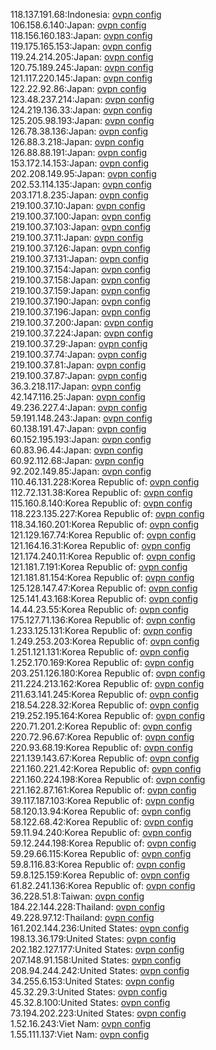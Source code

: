 118.137.191.68:Indonesia: [ovpn config](vpn/118_137_191_68.ovpn)  
106.158.6.140:Japan: [ovpn config](vpn/106_158_6_140.ovpn)  
118.156.160.183:Japan: [ovpn config](vpn/118_156_160_183.ovpn)  
119.175.165.153:Japan: [ovpn config](vpn/119_175_165_153.ovpn)  
119.24.214.205:Japan: [ovpn config](vpn/119_24_214_205.ovpn)  
120.75.189.245:Japan: [ovpn config](vpn/120_75_189_245.ovpn)  
121.117.220.145:Japan: [ovpn config](vpn/121_117_220_145.ovpn)  
122.22.92.86:Japan: [ovpn config](vpn/122_22_92_86.ovpn)  
123.48.237.214:Japan: [ovpn config](vpn/123_48_237_214.ovpn)  
124.219.136.33:Japan: [ovpn config](vpn/124_219_136_33.ovpn)  
125.205.98.193:Japan: [ovpn config](vpn/125_205_98_193.ovpn)  
126.78.38.136:Japan: [ovpn config](vpn/126_78_38_136.ovpn)  
126.88.3.218:Japan: [ovpn config](vpn/126_88_3_218.ovpn)  
126.88.88.191:Japan: [ovpn config](vpn/126_88_88_191.ovpn)  
153.172.14.153:Japan: [ovpn config](vpn/153_172_14_153.ovpn)  
202.208.149.95:Japan: [ovpn config](vpn/202_208_149_95.ovpn)  
202.53.114.135:Japan: [ovpn config](vpn/202_53_114_135.ovpn)  
203.171.8.235:Japan: [ovpn config](vpn/203_171_8_235.ovpn)  
219.100.37.10:Japan: [ovpn config](vpn/219_100_37_10.ovpn)  
219.100.37.100:Japan: [ovpn config](vpn/219_100_37_100.ovpn)  
219.100.37.103:Japan: [ovpn config](vpn/219_100_37_103.ovpn)  
219.100.37.11:Japan: [ovpn config](vpn/219_100_37_11.ovpn)  
219.100.37.126:Japan: [ovpn config](vpn/219_100_37_126.ovpn)  
219.100.37.131:Japan: [ovpn config](vpn/219_100_37_131.ovpn)  
219.100.37.154:Japan: [ovpn config](vpn/219_100_37_154.ovpn)  
219.100.37.158:Japan: [ovpn config](vpn/219_100_37_158.ovpn)  
219.100.37.159:Japan: [ovpn config](vpn/219_100_37_159.ovpn)  
219.100.37.190:Japan: [ovpn config](vpn/219_100_37_190.ovpn)  
219.100.37.196:Japan: [ovpn config](vpn/219_100_37_196.ovpn)  
219.100.37.200:Japan: [ovpn config](vpn/219_100_37_200.ovpn)  
219.100.37.224:Japan: [ovpn config](vpn/219_100_37_224.ovpn)  
219.100.37.29:Japan: [ovpn config](vpn/219_100_37_29.ovpn)  
219.100.37.74:Japan: [ovpn config](vpn/219_100_37_74.ovpn)  
219.100.37.81:Japan: [ovpn config](vpn/219_100_37_81.ovpn)  
219.100.37.87:Japan: [ovpn config](vpn/219_100_37_87.ovpn)  
36.3.218.117:Japan: [ovpn config](vpn/36_3_218_117.ovpn)  
42.147.116.25:Japan: [ovpn config](vpn/42_147_116_25.ovpn)  
49.236.227.4:Japan: [ovpn config](vpn/49_236_227_4.ovpn)  
59.191.148.243:Japan: [ovpn config](vpn/59_191_148_243.ovpn)  
60.138.191.47:Japan: [ovpn config](vpn/60_138_191_47.ovpn)  
60.152.195.193:Japan: [ovpn config](vpn/60_152_195_193.ovpn)  
60.83.96.44:Japan: [ovpn config](vpn/60_83_96_44.ovpn)  
60.92.112.68:Japan: [ovpn config](vpn/60_92_112_68.ovpn)  
92.202.149.85:Japan: [ovpn config](vpn/92_202_149_85.ovpn)  
110.46.131.228:Korea Republic of: [ovpn config](vpn/110_46_131_228.ovpn)  
112.72.131.38:Korea Republic of: [ovpn config](vpn/112_72_131_38.ovpn)  
115.160.8.140:Korea Republic of: [ovpn config](vpn/115_160_8_140.ovpn)  
118.223.135.227:Korea Republic of: [ovpn config](vpn/118_223_135_227.ovpn)  
118.34.160.201:Korea Republic of: [ovpn config](vpn/118_34_160_201.ovpn)  
121.129.167.74:Korea Republic of: [ovpn config](vpn/121_129_167_74.ovpn)  
121.164.16.31:Korea Republic of: [ovpn config](vpn/121_164_16_31.ovpn)  
121.174.240.11:Korea Republic of: [ovpn config](vpn/121_174_240_11.ovpn)  
121.181.7.191:Korea Republic of: [ovpn config](vpn/121_181_7_191.ovpn)  
121.181.81.154:Korea Republic of: [ovpn config](vpn/121_181_81_154.ovpn)  
125.128.147.47:Korea Republic of: [ovpn config](vpn/125_128_147_47.ovpn)  
125.141.43.168:Korea Republic of: [ovpn config](vpn/125_141_43_168.ovpn)  
14.44.23.55:Korea Republic of: [ovpn config](vpn/14_44_23_55.ovpn)  
175.127.71.136:Korea Republic of: [ovpn config](vpn/175_127_71_136.ovpn)  
1.233.125.131:Korea Republic of: [ovpn config](vpn/1_233_125_131.ovpn)  
1.249.253.203:Korea Republic of: [ovpn config](vpn/1_249_253_203.ovpn)  
1.251.121.131:Korea Republic of: [ovpn config](vpn/1_251_121_131.ovpn)  
1.252.170.169:Korea Republic of: [ovpn config](vpn/1_252_170_169.ovpn)  
203.251.126.180:Korea Republic of: [ovpn config](vpn/203_251_126_180.ovpn)  
211.224.213.162:Korea Republic of: [ovpn config](vpn/211_224_213_162.ovpn)  
211.63.141.245:Korea Republic of: [ovpn config](vpn/211_63_141_245.ovpn)  
218.54.228.32:Korea Republic of: [ovpn config](vpn/218_54_228_32.ovpn)  
219.252.195.164:Korea Republic of: [ovpn config](vpn/219_252_195_164.ovpn)  
220.71.201.2:Korea Republic of: [ovpn config](vpn/220_71_201_2.ovpn)  
220.72.96.67:Korea Republic of: [ovpn config](vpn/220_72_96_67.ovpn)  
220.93.68.19:Korea Republic of: [ovpn config](vpn/220_93_68_19.ovpn)  
221.139.143.67:Korea Republic of: [ovpn config](vpn/221_139_143_67.ovpn)  
221.160.221.42:Korea Republic of: [ovpn config](vpn/221_160_221_42.ovpn)  
221.160.224.198:Korea Republic of: [ovpn config](vpn/221_160_224_198.ovpn)  
221.162.87.161:Korea Republic of: [ovpn config](vpn/221_162_87_161.ovpn)  
39.117.187.103:Korea Republic of: [ovpn config](vpn/39_117_187_103.ovpn)  
58.120.13.94:Korea Republic of: [ovpn config](vpn/58_120_13_94.ovpn)  
58.122.68.42:Korea Republic of: [ovpn config](vpn/58_122_68_42.ovpn)  
59.11.94.240:Korea Republic of: [ovpn config](vpn/59_11_94_240.ovpn)  
59.12.244.198:Korea Republic of: [ovpn config](vpn/59_12_244_198.ovpn)  
59.29.66.115:Korea Republic of: [ovpn config](vpn/59_29_66_115.ovpn)  
59.8.116.83:Korea Republic of: [ovpn config](vpn/59_8_116_83.ovpn)  
59.8.125.159:Korea Republic of: [ovpn config](vpn/59_8_125_159.ovpn)  
61.82.241.136:Korea Republic of: [ovpn config](vpn/61_82_241_136.ovpn)  
36.228.51.8:Taiwan: [ovpn config](vpn/36_228_51_8.ovpn)  
184.22.144.228:Thailand: [ovpn config](vpn/184_22_144_228.ovpn)  
49.228.97.12:Thailand: [ovpn config](vpn/49_228_97_12.ovpn)  
161.202.144.236:United States: [ovpn config](vpn/161_202_144_236.ovpn)  
198.13.36.179:United States: [ovpn config](vpn/198_13_36_179.ovpn)  
202.182.127.177:United States: [ovpn config](vpn/202_182_127_177.ovpn)  
207.148.91.158:United States: [ovpn config](vpn/207_148_91_158.ovpn)  
208.94.244.242:United States: [ovpn config](vpn/208_94_244_242.ovpn)  
34.255.6.153:United States: [ovpn config](vpn/34_255_6_153.ovpn)  
45.32.29.3:United States: [ovpn config](vpn/45_32_29_3.ovpn)  
45.32.8.100:United States: [ovpn config](vpn/45_32_8_100.ovpn)  
73.194.202.223:United States: [ovpn config](vpn/73_194_202_223.ovpn)  
1.52.16.243:Viet Nam: [ovpn config](vpn/1_52_16_243.ovpn)  
1.55.111.137:Viet Nam: [ovpn config](vpn/1_55_111_137.ovpn)  
